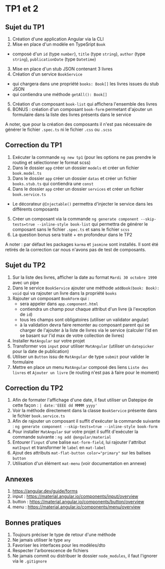 # TP1 et 2

## Sujet du TP1

1. Création d'une application Angular via la CLI
2. Mise en place d'un modèle en TypeSript `Book`
  - composé d'un `id` (type `number`), `title` (type `string`), `author` (type `string`), `publicationDate` (type `Datetime`)
3. Mise en place d'un stub JSON contenant 3 livres
4. Création d'un service `BookService`
  - qui chargera dans une propriété `books: Book[]` les livres issues du stub JSON
  - qui contiendra une méthode `getAll(): Book[]`
5. Création d'un composant `book-list` qui affichera l'ensemble des livres
6. BONUS : création d'un composant `book-form` permetant d'ajouter un formulaire dans la liste des livres présents dans le service

A noter, que pour la création des composants il n'est pas nécessaire de générer le fichier `.spec.ts` ni le fichier `.css` ou `.scss`

## Correction du TP1

1. Exécuter la commande `ng new tp1` (pour les options ne pas prendre le routing et sélectionner le format scss)
2. Dans le dossier `app` créer un dossier `models` et créer un fichier `book.model.ts`
3. Dans le dossier `app` créer un dossier `datas` et créer un fichier `books.stub.ts` qui contiendra une `const`
4. Dans le dossier `app` créer un dossier `services` et créer un fichier `book.service.ts`
  - Le décorateur `@Injectable()` permettra d'injecter le service dans les différents composants
5. Créer un composant via la commande `ng generate component --skip-tests=true --inline-style book-list` qui permettra de générer le composant sans le fichier `.spec.ts` et sans le fichier `scss`
6. La question bonus sera traité + en profondeur dans le TP2

A noter : par défaut les packages `karma` et `jasmine` sont installés. Il sont été retirés de la correction car nous n'avons pas de test de composants.

## Sujet du TP2

1. Sur la liste des livres, afficher la date au format `Mardi 30 octobre 1990` avec un pipe
2. Dans le service `BookService` ajouter une méthode `addBook(book: Book): void` qui va rajouter un livre dans la propriété `books`
3. Rajouter un composant `BookForm` qui :
    - sera appeler dans `app.component.html`
    - contiendra un champ pour chaque attribut d'un livre (à l'exception de `id`)
    - tous les champs sont obligatoires (utiliser un validator angular)
    - à la validation devra faire remonter au composant parent qui se charger de l'ajouter à la liste de livres via le service (calculer l'id en se basant sur l'id max de votre collection de livres)
4. Installer `MatAngular` sur votre projet
5. Transformer vos `input` pour utiliser `MatAngular` (utiliser un `datepicker` pour la date de publication)
6. Utiliser un `Button` issu de `MatAngular` de type `submit` pour valider le formulaire
7. Mettre en place un menu `MatAngular` composé des liens `Liste des livres` et `Ajouter un livre` (le routing n'est pas à faire pour le moment)

## Correction du TP2

1. Afin de formater l'affichage d'une date, il faut utiliser un Datepipe de cette façon : `| date:'EEEE dd MMMM yyyy'`
2. Voir la méthode directement dans la classe `BookService` présente dans le fichier `book.service.ts`
3. Afin de rajouter un composant il suffit d'exécuter la commande suivante : `ng generate component --skip-tests=true --inline-style book-form`
4. Pour installer `MatAngular` sur votre projet il suffit d'exécuter la commande suivante : `ng add @angular/material`
5. Entourer l'`input` d'une balise `mat-form-field`, lui rajouter l'attribut `matInput` et transformer le `label` en `mat-label`
6. Ajout des attributs `mat-flat-button color="primary"` sur les balises `button`
7. Utilisation d'un élément `mat-menu` (voir documentation en annexe)

## Annexes

1. https://angular.dev/guide/forms
2. input : https://material.angular.io/components/input/overview
3. button : https://material.angular.io/components/button/overview
4. menu : https://material.angular.io/components/menu/overview

## Bonnes pratiques

1. Toujours préciser le type de retour d'une méthode
2. Ne jamais utiliser le type `any`
3. Favoriser les interfaces pour les modèles/dto
4. Respecter l'arborescence de fichiers
5. Ne jamais commit ou distribuer le dossier `node_modules`, il faut l'ignorer via le `.gitignore`